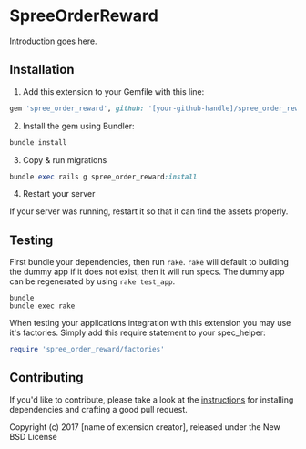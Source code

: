 SpreeOrderReward
================

Introduction goes here.

## Installation

1. Add this extension to your Gemfile with this line:
  ```ruby
  gem 'spree_order_reward', github: '[your-github-handle]/spree_order_reward'
  ```

2. Install the gem using Bundler:
  ```ruby
  bundle install
  ```

3. Copy & run migrations
  ```ruby
  bundle exec rails g spree_order_reward:install
  ```

4. Restart your server

  If your server was running, restart it so that it can find the assets properly.

## Testing

First bundle your dependencies, then run `rake`. `rake` will default to building the dummy app if it does not exist, then it will run specs. The dummy app can be regenerated by using `rake test_app`.

```shell
bundle
bundle exec rake
```

When testing your applications integration with this extension you may use it's factories.
Simply add this require statement to your spec_helper:

```ruby
require 'spree_order_reward/factories'
```


## Contributing

If you'd like to contribute, please take a look at the
[instructions](CONTRIBUTING.md) for installing dependencies and crafting a good
pull request.

Copyright (c) 2017 [name of extension creator], released under the New BSD License
